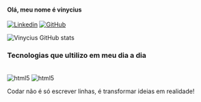 #### Olá, meu nome é vinycius

[![Linkedin](https://img.shields.io/badge/LinkedIn-0077B5?style=for-the-badge&logo=linkedin&logoColor=white)](www.linkedin.com/in/vinycius-santos-19a164290)
[![GitHub](https://img.shields.io/badge/GitHub-100000?style=for-the-badge&logo=github&logoColor=white)](https://github.com/VinyciusS06)


![Vinycius GitHub stats](https://github-readme-stats.vercel.app/api?username=VinyciusS06&show_icons=true&theme=radical)

### Tecnologias que ultilizo em meu dia a dia
<div style="display: inline-block">
  <br />
  <img align="center" alt="html5" src="https://img.shields.io/badge/Java-ED8B00?style=for-the-badge&logo=openjdk&logoColor=white" />
   <img align="center" alt="html5" src="https://img.shields.io/badge/MySQL-00000F?style=for-the-badge&logo=mysql&logoColor=white" />
</div><br /> 

Codar não é só escrever linhas, é transformar ideias em realidade!


